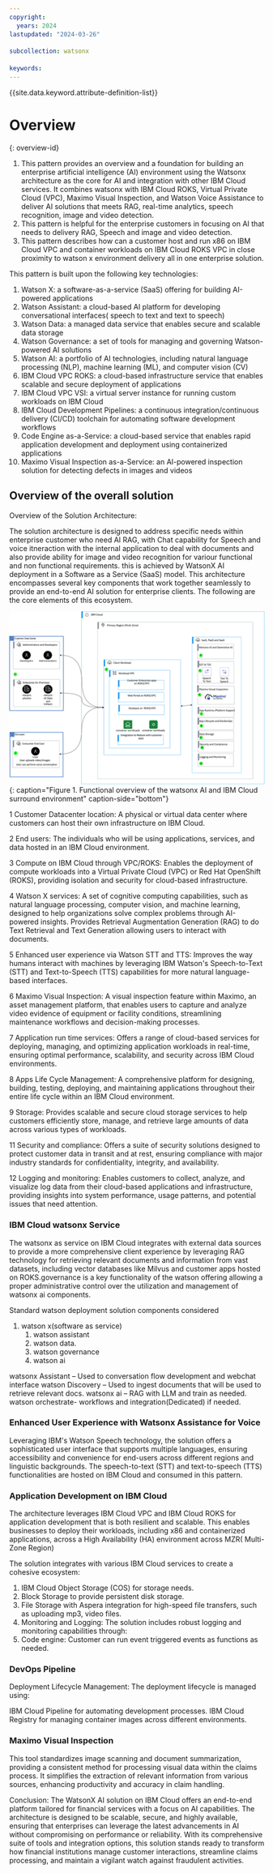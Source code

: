 ```yaml
---
copyright:
  years: 2024
lastupdated: "2024-03-26"

subcollection: watsonx

keywords:
---
```


{{site.data.keyword.attribute-definition-list}}

# Overview

{: overview-id}

1. This pattern provides an overview and a foundation for building an enterprise artificial intelligence (AI) environment using the Watsonx architecture as the core for AI and integration with other IBM Cloud services. It combines watsonx with IBM Cloud ROKS, Virtual Private Cloud (VPC), Maximo Visual Inspection, and Watson Voice Assistance to deliver AI solutions that meets RAG, real-time analytics, speech recognition, image and video detection.
2. This pattern is helpful for the enterprise customers in focusing on AI that needs to delivery RAG, Speech and image and video detection.
3. This pattern describes how can a customer host and run x86 on IBM Cloud VPC and container workloads on IBM Cloud ROKS VPC in close proximity to watson x environment delivery all in one enterprise solution.

This pattern is built upon the following key technologies:

1. Watson X: a software-as-a-service (SaaS) offering for building AI-powered applications
2. Watson Assistant: a cloud-based AI platform for developing conversational interfaces( speech to text and text to speech)
3. Watson Data: a managed data service that enables secure and scalable data storage
4. Watson Governance: a set of tools for managing and governing Watson-powered AI solutions
5. Watson AI: a portfolio of AI technologies, including natural language processing (NLP), machine learning (ML), and computer vision (CV)
6. IBM Cloud VPC ROKS: a cloud-based infrastructure service that enables scalable and secure deployment of applications
7. IBM Cloud VPC VSI: a virtual server instance for running custom workloads on IBM Cloud
8. IBM Cloud Development Pipelines: a continuous integration/continuous delivery (CI/CD) toolchain for automating software development workflows
9. Code Engine as-a-Service: a cloud-based service that enables rapid application development and deployment using containerized applications
10. Maximo Visual Inspection as-a-Service: an AI-powered inspection solution for detecting defects in images and videos


## Overview of the overall solution

Overview of the Solution Architecture:

The solution architecture is designed to address specific needs within enterprise customer who need AI RAG, with Chat capability for Speech and voice itneraction with the internal application to deal with documents and also provide ability for image and video recognition for variour functional and non functional requirements. this is achieved by WatsonX AI deployment in a Software as a Service (SaaS) model. This architecture encompasses several key components that work together seamlessly to provide an end-to-end AI solution for enterprise clients. The following are the core elements of this ecosystem.

![](image/Overview-Pattern.svg){: caption="Figure 1. Functional overview of the watsonx AI and IBM Cloud surround environment" caption-side="bottom"}

1 Customer Datacenter location: A physical or virtual data center where customers can host their own infrastructure on IBM Cloud.

2 End users: The individuals who will be using applications, services, and data hosted in an IBM Cloud environment.

3 Compute on IBM Cloud through VPC/ROKS: Enables the deployment of compute workloads into a Virtual Private Cloud (VPC) or Red Hat OpenShift (ROKS), providing isolation and security for cloud-based infrastructure.

4 Watson X services: A set of cognitive computing capabilities, such as natural language processing, computer vision, and machine learning, designed to help organizations solve complex problems through AI-powered insights. Provides Retrieval Augmentation Generation (RAG) to do Text Retrieval and Text Generation allowing users to interact with documents.

5 Enhanced user experience via Watson STT and TTS: Improves the way humans interact with machines by leveraging IBM Watson's Speech-to-Text (STT) and Text-to-Speech (TTS) capabilities for more natural language-based interfaces.

6 Maximo Visual Inspection: A visual inspection feature within Maximo, an asset management platform, that enables users to capture and analyze video evidence of equipment or facility conditions, streamlining maintenance workflows and decision-making processes.

7 Application run time services: Offers a range of cloud-based services for deploying, managing, and optimizing application workloads in real-time, ensuring optimal performance, scalability, and security across IBM Cloud environments.

8 Apps Life Cycle Management: A comprehensive platform for designing, building, testing, deploying, and maintaining applications throughout their entire life cycle within an IBM Cloud environment.

9 Storage: Provides scalable and secure cloud storage services to help customers efficiently store, manage, and retrieve large amounts of data across various types of workloads.

11  Security and compliance: Offers a suite of security solutions designed to protect customer data in transit and at rest, ensuring compliance with major industry standards for confidentiality, integrity, and availability.

12  Logging and monitoring: Enables customers to collect, analyze, and visualize log data from their cloud-based applications and infrastructure, providing insights into system performance, usage patterns, and potential issues that need attention.

### IBM Cloud watsonx Service

The watsonx as service on IBM Cloud integrates with external data sources to provide a more comprehensive client experience by leveraging RAG technology for retrieving relevant documents and information from vast datasets, including vector databases like Milvus and customer apps hosted on ROKS.governance is a key functionality of the watson offering allowing a proper administrative control over the utilization and management of watsonx ai components.

Standard watson deployment solution components considered 
1.  watson x(software as service)
    1.  watson assistant
    2.  watson data.
    3.  watson governance
    4.  watson ai

watsonx Assistant – Used to conversation flow development and webchat interface watson Discovery – Used to ingest documents that will be used to retrieve relevant docs. 
watsonx ai – RAG with LLM and train as needed. 
watson orchestrate- workflows and integration(Dedicated) if needed.

### Enhanced User Experience with Watsonx Assistance for Voice

Leveraging IBM's Watson Speech technology, the solution offers a sophisticated user interface that supports multiple languages, ensuring accessibility and convenience for end-users across different regions and linguistic backgrounds. The speech-to-text (STT) and text-to-speech (TTS) functionalities are hosted on IBM Cloud and consumed in this pattern.

### Application Development on IBM Cloud

The architecture leverages IBM Cloud VPC and IBM Cloud ROKS for application development that is both resilient and scalable. This enables businesses to deploy their workloads, including x86 and containerized applications, across a High Availability (HA) environment across MZR( Multi-Zone Region)

The solution integrates with various IBM Cloud services to create a cohesive ecosystem:

1.  IBM Cloud Object Storage (COS) for storage needs.
2.  Block Storage to provide persistent disk storage.
3.  File Storage with Aspera integration for high-speed file transfers, such as uploading mp3, video files.
4.  Monitoring and Logging: The solution includes robust logging and monitoring capabilities through:
5.  Code engine: Customer can run event triggered events as functions as needed.

### DevOps Pipeline

Deployment Lifecycle Management: The deployment lifecycle is managed using:

IBM Cloud Pipeline for automating development processes. IBM Cloud Registry for managing container images across different environments.

### Maximo Visual Inspection

This tool standardizes image scanning and document summarization, providing a consistent method for processing visual data within the claims process. It simplifies the extraction of relevant information from various sources, enhancing productivity and accuracy in claim handling.

Conclusion: The WatsonX AI solution on IBM Cloud offers an end-to-end platform tailored for financial services with a focus on AI capabilities. The architecture is designed to be scalable, secure, and highly available, ensuring that enterprises can leverage the latest advancements in AI without compromising on performance or reliability. With its comprehensive suite of tools and integration options, this solution stands ready to transform how financial institutions manage customer interactions, streamline claims processing, and maintain a vigilant watch against fraudulent activities.
